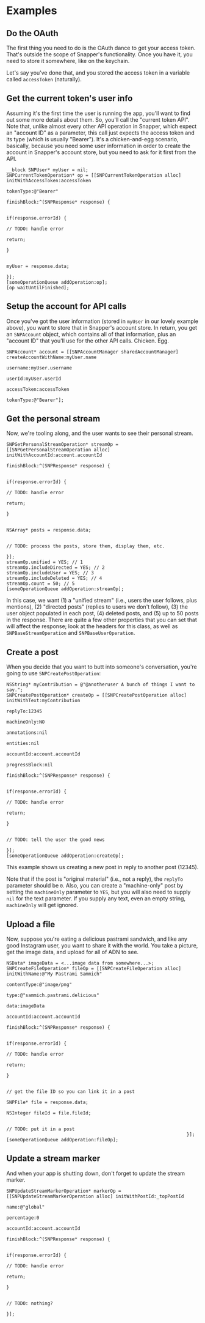 Examples
========

Do the OAuth
------------

The first thing you need to do is the OAuth dance to get your access token. That's outside the scope of Snapper's 
functionality. Once you have it, you need to store it somewhere, like on the keychain.

Let's say you've done that, and you stored the access token in a variable called `accessToken` (naturally).

Get the current token's user info
---------------------------------

Assuming it's the first time the user is running the app, you'll want to find out some more details about them. So, 
you'll call the "current token API". Note that, unlike almost every other API operation in Snapper, which expect an
"account ID" as a parameter, this call just expects the access token and its type (which is usually "Bearer"). It's a 
chicken-and-egg scenario, basically, because you need some user information in order to create the account in Snapper's
account store, but you need to ask for it first from the API.

    __block SNPUser* myUser = nil;
    SNPCurrentTokenOperation* op = [[SNPCurrentTokenOperation alloc] initWithAccessToken:accessToken
                                                                               tokenType:@"Bearer"
                                                                             finishBlock:^(SNPResponse* response) {
                                                                             
                                                                                 if(response.errorId) {
                                                                                     // TODO: handle error
                                                                                     return;
                                                                                 }
                                                                                 
                                                                                 myUser = response.data;
                                                                             }];
    [someOperationQueue addOperation:op];
    [op waitUntilFinished];

Setup the account for API calls
-------------------------------

Once you've got the user information (stored in `myUser` in our lovely example above), you want to store that in
Snapper's account store. In return, you get an `SNPAccount` object, which contains all of that information, plus an
"account ID" that you'll use for the other API calls. Chicken. Egg.

    SNPAccount* account = [[SNPAccountManager sharedAccountManager] createAccountWithName:myUser.name
                                                                                 username:myUser.username
                                                                                   userId:myUser.userId
                                                                              accessToken:accessToken
                                                                                tokenType:@"Bearer"];

Get the personal stream
-----------------------

Now, we're tooling along, and the user wants to see their personal stream.

    SNPGetPersonalStreamOperation* streamOp = [[SNPGetPersonalStreamOperation alloc] initWithAccountId:account.accountId
    																				       finishBlock:^(SNPResponse* response) {

																							   if(response.errorId) {
																								   // TODO: handle error
																							       return;
																						       }
																						       
																						       NSArray* posts = response.data;
																						       
																						       // TODO: process the posts, store them, display them, etc.                                                                                 
																					       }];
	streamOp.unified = YES; // 1
	streamOp.includeDirected = YES; // 2
	streamOp.includeUser = YES; // 3
	streamOp.includeDeleted = YES; // 4
	streamOp.count = 50; // 5
    [someOperationQueue addOperation:streamOp];

In this case, we want (1) a "unified stream" (i.e., users the user follows, plus mentions), (2) "directed posts" (replies to users we don't follow), 
(3) the user object populated in each post, (4) deleted posts, and (5) up to 50 posts in the response. There are quite a few other properties that you
can set that will affect the response; look at the headers for this class, as well as `SNPBaseStreamOperation` and `SNPBaseUserOperation`.

Create a post
-------------

When you decide that you want to butt into someone's conversation, you're going to use `SNPCreatePostOperation`:

	NSString* myContribution = @"@anotheruser A bunch of things I want to say.";
	SNPCreatePostOperation* createOp = [[SNPCreatePostOperation alloc] initWithText:myContribution
																	     	replyTo:12345
																		machineOnly:NO
																		annotations:nil
																		   entities:nil
																		  accountId:account.accountId
																	  progressBlock:nil
																		finishBlock:^(SNPResponse* response) {

																			if(response.errorId) {
																				// TODO: handle error
																				return;
																			}
																						       
																			// TODO: tell the user the good news
																		}];
    [someOperationQueue addOperation:createOp];

This example shows us creating a new post in reply to another post (12345).

Note that if the post is "original material" (i.e., not a reply), the `replyTo` parameter should be `0`. Also, you can create a "machine-only" post by setting
the `machineOnly` parameter to `YES`, but you will also need to supply `nil` for the text parameter. If you supply any text, even an empty string, `machineOnly`
will get ignored.

Upload a file
-------------

Now, suppose you're eating a delicious pastrami sandwich, and like any good Instagram user, you want to share it with the world. You take a picture, get
the image data, and upload for all of ADN to see.

    NSData* imageData = <...image data from somewhere...>;
    SNPCreateFileOperation* fileOp = [[SNPCreateFileOperation alloc] initWithName:@"My Pastrami Sammich"
																      contentType:@"image/png"
																	   	     type:@"sammich.pastrami.delicious"
																		     data:imageData
																	    accountId:account.accountId
																      finishBlock:^(SNPResponse* response) {

																	  	  if(response.errorId) {																	  	  	
																			  // TODO: handle error
																			  return;
																		  }
																						       
																		  // get the file ID so you can link it in a post
																		  SNPFile* file = response.data;
																		  NSInteger fileId = file.fileId;
																		  
																		  // TODO: put it in a post
																	  }];
    [someOperationQueue addOperation:fileOp];

Update a stream marker
----------------------

And when your app is shutting down, don't forget to update the stream marker.

	SNPUpdateStreamMarkerOperation* markerOp = [[SNPUpdateStreamMarkerOperation alloc] initWithPostId:_topPostId
																							 	 name:@"global"
																						   percentage:0
																						    accountId:account.accountId
																						  finishBlock:^(SNPResponse* response) {

																							  if(response.errorId) {																	  	  	
																								  // TODO: handle error
																								  return;
																							  }
																							   
																							  // TODO: nothing?
																						  }];
																						  
																						  